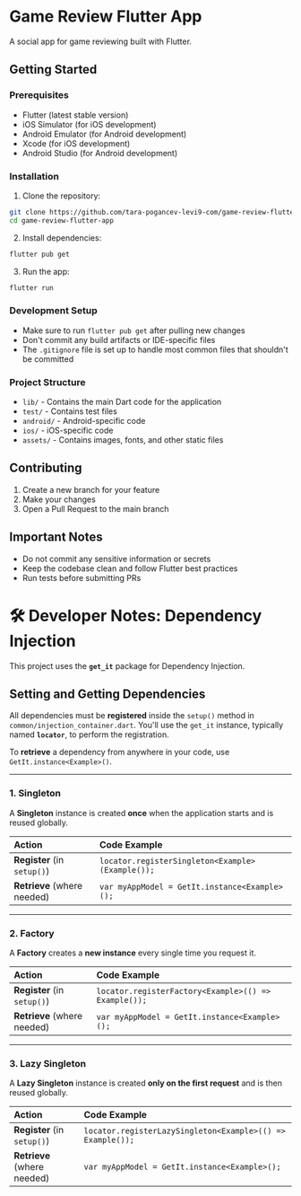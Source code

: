# Game Review Flutter App

A social app for game reviewing built with Flutter.

## Getting Started

### Prerequisites
- Flutter (latest stable version)
- iOS Simulator (for iOS development)
- Android Emulator (for Android development)
- Xcode (for iOS development)
- Android Studio (for Android development)

### Installation

1. Clone the repository:
```bash
git clone https://github.com/tara-pogancev-levi9-com/game-review-flutter-app.git
cd game-review-flutter-app
```

2. Install dependencies:
```bash
flutter pub get
```

3. Run the app:
```bash
flutter run
```

### Development Setup
- Make sure to run `flutter pub get` after pulling new changes
- Don't commit any build artifacts or IDE-specific files
- The `.gitignore` file is set up to handle most common files that shouldn't be committed

### Project Structure
- `lib/` - Contains the main Dart code for the application
- `test/` - Contains test files
- `android/` - Android-specific code
- `ios/` - iOS-specific code
- `assets/` - Contains images, fonts, and other static files

## Contributing
1. Create a new branch for your feature
2. Make your changes
3. Open a Pull Request to the main branch

## Important Notes
- Do not commit any sensitive information or secrets
- Keep the codebase clean and follow Flutter best practices
- Run tests before submitting PRs

# 🛠️ Developer Notes: Dependency Injection

This project uses the **`get_it`** package for Dependency Injection.

## **Setting and Getting Dependencies**

All dependencies must be **registered** inside the `setup()` method in `common/injection_container.dart`. You'll use the `get_it` instance, typically named **`locator`**, to perform the registration.

To **retrieve** a dependency from anywhere in your code, use `GetIt.instance<Example>()`.

---

### **1. Singleton**
A **Singleton** instance is created **once** when the application starts and is reused globally.

| Action | Code Example |
| :--- | :--- |
| **Register** (in `setup()`) | `locator.registerSingleton<Example>(Example());` |
| **Retrieve** (where needed) | `var myAppModel = GetIt.instance<Example>();` |

---

### **2. Factory**
A **Factory** creates a **new instance** every single time you request it.

| Action | Code Example |
| :--- | :--- |
| **Register** (in `setup()`) | `locator.registerFactory<Example>(() => Example());` |
| **Retrieve** (where needed) | `var myAppModel = GetIt.instance<Example>();` |

---

### **3. Lazy Singleton**
A **Lazy Singleton** instance is created **only on the first request** and is then reused globally.

| Action | Code Example |
| :--- | :--- |
| **Register** (in `setup()`) | `locator.registerLazySingleton<Example>(() => Example());` |
| **Retrieve** (where needed) | `var myAppModel = GetIt.instance<Example>();` |



